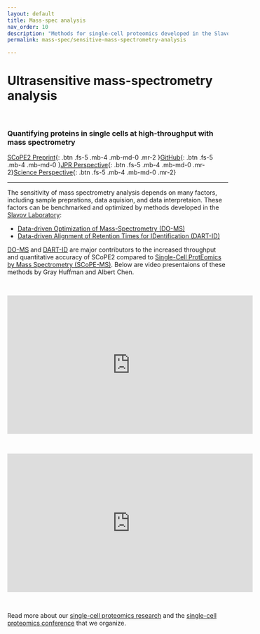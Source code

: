 ```yaml
---
layout: default
title: Mass-spec analysis
nav_order: 10
description: "Methods for single-cell proteomics developed in the Slavov Laboratory, Northeastern University, Boston"
permalink: mass-spec/sensitive-mass-spectrometry-analysis

---
```


# Ultrasensitive mass-spectrometry analysis

&nbsp;

### Quantifying proteins in single cells at high-throughput with mass spectrometry

[SCoPE2 Preprint](https://doi.org/10.1101/665307){: .btn .fs-5 .mb-4 .mb-md-0 .mr-2 }[GitHub](https://github.com/SlavovLab/SCoPE2/tree/master/code){: .btn .fs-5 .mb-4 .mb-md-0 }[JPR Perspective](https://pubs.acs.org/doi/10.1021/acs.jproteome.8b00257){: .btn .fs-5 .mb-4 .mb-md-0 .mr-2}[Science Perspective](https://science.sciencemag.org/content/367/6477/512){: .btn .fs-5 .mb-4 .mb-md-0 .mr-2}

------------



The sensitivity of mass spectrometry analysis depends on many factors, including sample preprations, data aquision, and data interpretaion. These factors can be benchmarked and optimized by methods developed in the [Slavov Laboratory](http://slavovlab.net):

* [Data-driven Optimization of Mass-Spectrometry (DO-MS)](https://do-ms.slavovlab.net)
* [Data-driven Alignment of Retention Times for IDentification (DART-ID)](https://dart-id.slavovlab.net)


[DO-MS](https://do-ms.slavovlab.net) and [DART-ID](https://dart-id.slavovlab.net) are major contributors to the increased throughput and quantitative accuracy of SCoPE2 compared to [Single-Cell ProtEomics by Mass Spectrometry (SCoPE-MS)](http://slavovlab.net/2016_SCoPE-MS/index.html). Below are video presentaions of these methods by Gray Huffman and Albert Chen. 

&nbsp;

<iframe width="560" height="315" src="https://www.youtube.com/embed/XNyYZ8w_8jY" frameborder="0" allow="accelerometer; autoplay; encrypted-media; gyroscope; picture-in-picture" allowfullscreen></iframe>

&nbsp;

<iframe width="560" height="315" src="https://www.youtube.com/embed/IWeasIXs5F0" frameborder="0" allow="accelerometer; autoplay; encrypted-media; gyroscope; picture-in-picture" allowfullscreen></iframe>



&nbsp;

Read more about our [single-cell proteomics research](http://slavovlab.net/research.htm#SCoPE-MS) and the [single-cell proteomics conference](http://single-cell.net) that we organize.  
